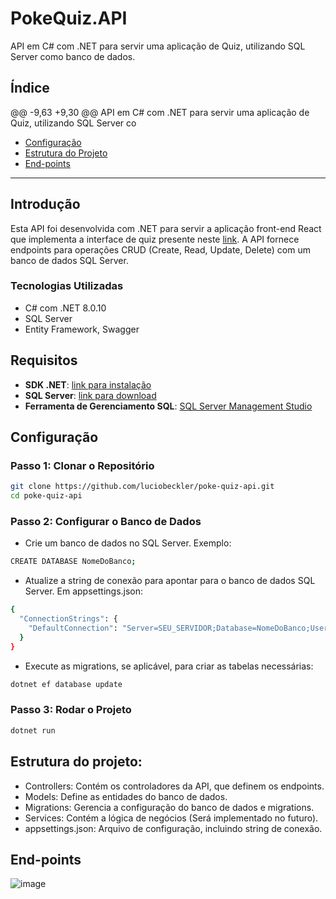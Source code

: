 # PokeQuiz.API

API em C# com .NET para servir uma aplicação de Quiz, utilizando SQL Server como banco de dados.

## Índice

@@ -9,63 +9,30 @@ API em C# com .NET para servir uma aplicação de Quiz, utilizando SQL Server co
- [Configuração](#configuração)
- [Estrutura do Projeto](#estrutura-do-projeto)
- [End-points](#end-points)
---

## Introdução

Esta API foi desenvolvida com .NET para servir a aplicação front-end React que implementa a interface de quiz presente neste [link](https://github.com/luciobeckler/poke-quiz-app). A API fornece endpoints para operações CRUD (Create, Read, Update, Delete) com um banco de dados SQL Server.

### Tecnologias Utilizadas

- C# com .NET 8.0.10
- SQL Server
- Entity Framework, Swagger

## Requisitos

- **SDK .NET**: [link para instalação](https://dotnet.microsoft.com/download)
- **SQL Server**: [link para download](https://www.microsoft.com/sql-server)
- **Ferramenta de Gerenciamento SQL**: [SQL Server Management Studio](https://docs.microsoft.com/sql/ssms/download-sql-server-management-studio-ssms)

## Configuração
### Passo 1: Clonar o Repositório
```bash
git clone https://github.com/luciobeckler/poke-quiz-api.git
cd poke-quiz-api
```

### Passo 2: Configurar o Banco de Dados
- Crie um banco de dados no SQL Server. Exemplo:
```bash
CREATE DATABASE NomeDoBanco;
```
- Atualize a string de conexão para apontar para o banco de dados SQL Server. Em appsettings.json:
```bash
{
  "ConnectionStrings": {
    "DefaultConnection": "Server=SEU_SERVIDOR;Database=NomeDoBanco;User Id=SEU_USUARIO;Password=SUA_SENHA;"
  }
}
```
- Execute as migrations, se aplicável, para criar as tabelas necessárias:
```bash
dotnet ef database update
```

### Passo 3: Rodar o Projeto
```bash
dotnet run
```
## Estrutura do projeto:
- Controllers: Contém os controladores da API, que definem os endpoints.
- Models: Define as entidades do banco de dados.
- Migrations: Gerencia a configuração do banco de dados e migrations.
- Services: Contém a lógica de negócios (Será implementado no futuro).
- appsettings.json: Arquivo de configuração, incluindo string de conexão.
## End-points
![image](https://github.com/user-attachments/assets/8b0c9823-17ee-4d56-88f1-2359f66c3d1b)
